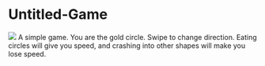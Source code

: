 # Untitled-Game
<img src="https://untitled-game.jonnyboyboy.repl.co/Game-Screenshot.png">
A simple game. You are the gold circle. Swipe to change direction. Eating circles will give you speed, and crashing into other shapes will make you lose speed.
